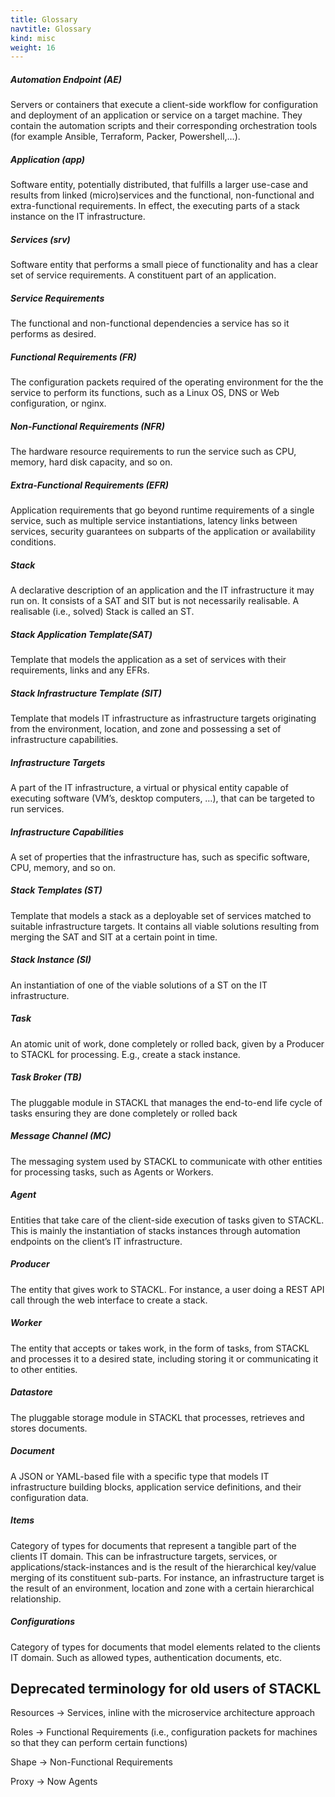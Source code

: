 ```yaml
---
title: Glossary
navtitle: Glossary
kind: misc
weight: 16
---
```

##### Automation Endpoint (AE)
Servers or containers that execute a client-side workflow for configuration and deployment of an application or service on a target machine. They contain the automation scripts and their corresponding orchestration tools (for example Ansible, Terraform, Packer, Powershell,…).

##### Application (app)
Software entity, potentially distributed, that fulfills a larger use-case and results from linked (micro)services and the functional, non-functional and extra-functional requirements. In effect, the executing parts of a stack instance on the IT infrastructure.

##### Services (srv)
Software entity that performs a small piece of functionality and has a clear set of service requirements. A constituent part of an application.

##### Service Requirements
The functional and non-functional dependencies a service has so it performs as desired.

##### Functional Requirements (FR)
The configuration packets required of the operating environment for the the service to perform its functions, such as a Linux OS, DNS or Web configuration, or nginx.

##### Non-Functional Requirements	(NFR)
The hardware resource requirements to run the service such as CPU, memory, hard disk capacity, and so on.

##### Extra-Functional Requirements (EFR)
Application requirements that go beyond runtime requirements of a single service, such as multiple service instantiations, latency links between services, security guarantees on subparts of the application or availability conditions.

##### Stack
A declarative description of an application and the IT infrastructure it may run on.  It consists of a SAT and SIT but is not necessarily realisable. A realisable (i.e., solved) Stack is called an ST.

##### Stack Application Template(SAT)
Template that models the application as a set of services with their requirements, links and any EFRs.

##### Stack Infrastructure Template (SIT)
Template that models IT infrastructure as infrastructure targets originating from the environment, location, and zone and possessing a set of infrastructure capabilities.

##### Infrastructure Targets
A part of the IT infrastructure, a virtual or physical entity capable of executing software (VM’s, desktop computers, …), that can be targeted to run services.

##### Infrastructure Capabilities
A set of properties that the infrastructure has, such as specific software, CPU, memory, and so on.

##### Stack Templates (ST)
Template that models a stack as a deployable set of services matched to suitable infrastructure targets. It contains all viable solutions resulting from merging the SAT and SIT at a certain point in time.

##### Stack Instance (SI)
An instantiation of one of the viable solutions of a ST on the IT infrastructure.

##### Task
An atomic unit of work, done completely or rolled back, given by a Producer to STACKL for processing. E.g., create a stack instance.

##### Task Broker (TB)
The pluggable module in STACKL that manages the end-to-end life cycle of tasks ensuring they are done completely or rolled back

##### Message Channel (MC)
The messaging system used by STACKL to communicate with other entities for processing tasks, such as Agents or Workers.

##### Agent
Entities that take care of the client-side execution of tasks given to STACKL. This is mainly the instantiation of stacks instances through automation endpoints on the client’s IT infrastructure.

##### Producer
The entity that gives work to STACKL. For instance, a user doing a REST API call through the web interface to create a stack.

##### Worker
The entity that accepts or takes work, in the form of tasks, from STACKL and processes it to a desired state, including storing it or communicating it to other entities.

##### Datastore
The pluggable storage module in STACKL that processes, retrieves and stores documents.

##### Document
A JSON or YAML-based file with a specific type that models IT infrastructure building blocks, application service definitions, and their configuration data.

##### Items
Category of types for documents that represent a tangible part of the clients IT domain. This can be infrastructure targets, services, or applications/stack-instances and is the result of the hierarchical key/value merging of its constituent sub-parts. For instance, an infrastructure target is the result of an environment, location and zone with a certain hierarchical relationship.

##### Configurations
Category of types for documents that model elements related to the clients IT domain. Such as allowed types, authentication documents, etc.

## Deprecated terminology for old users of STACKL

Resources → Services, inline with the microservice architecture approach

Roles 		→ Functional Requirements (i.e., configuration packets for machines so that they can perform certain functions)

Shape 		→ Non-Functional Requirements

Proxy 		→ Now Agents
